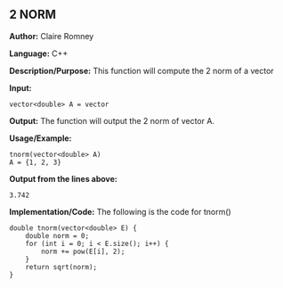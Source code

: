 ## 2 NORM

**Author:** Claire Romney

**Language:** C++

**Description/Purpose:** This function will compute the 2 norm of a vector

**Input:**

	vector<double> A = vector
	
**Output:** The function will output the 2 norm of vector A.

**Usage/Example:**

	tnorm(vector<double> A)
	A = {1, 2, 3}

**Output from the lines above:**

	3.742
    
**Implementation/Code:** The following is the code for tnorm()

	double tnorm(vector<double> E) {
		double norm = 0;
		for (int i = 0; i < E.size(); i++) {
			norm += pow(E[i], 2);
		}
		return sqrt(norm);
	}
